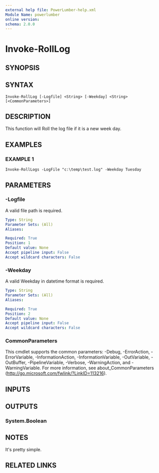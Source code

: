 ```yaml
---
external help file: PowerLumber-help.xml
Module Name: powerlumber
online version:
schema: 2.0.0
---
```


# Invoke-RollLog

## SYNOPSIS

## SYNTAX

```
Invoke-RollLog [-Logfile] <String> [-Weekday] <String> [<CommonParameters>]
```

## DESCRIPTION
This function will Roll the log file if it is a new week day.

## EXAMPLES

### EXAMPLE 1
```
Invoke-RollLogs -LogFile "c:\temp\test.log" -Weekday Tuesday
```

## PARAMETERS

### -Logfile
A valid file path is required.

```yaml
Type: String
Parameter Sets: (All)
Aliases:

Required: True
Position: 1
Default value: None
Accept pipeline input: False
Accept wildcard characters: False
```

### -Weekday
A valid Weekday in datetime format is required.

```yaml
Type: String
Parameter Sets: (All)
Aliases:

Required: True
Position: 2
Default value: None
Accept pipeline input: False
Accept wildcard characters: False
```

### CommonParameters
This cmdlet supports the common parameters: -Debug, -ErrorAction, -ErrorVariable, -InformationAction, -InformationVariable, -OutVariable, -OutBuffer, -PipelineVariable, -Verbose, -WarningAction, and -WarningVariable.
For more information, see about_CommonParameters (http://go.microsoft.com/fwlink/?LinkID=113216).

## INPUTS

## OUTPUTS

### System.Boolean

## NOTES
It's pretty simple.

## RELATED LINKS
